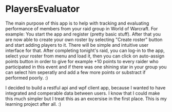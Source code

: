 # PlayersEvaluator

The main purpose of this app is to help with tracking and evaluating performance of members from your raid group in World of Warcraft. 
For example: You start the app and register (pretty basic stuff). 
After that you are now able to create your own roster by selecting "Create roster" button and start adding players to it. 
There will be simple and intuitive user interface for that.
After completing tonight's raid, you can log-in to the app, select your roster from menu and load it, 
then you can click on auto-assign points button in order to give for example +10 points to every raider who participated in this event
and if there was one shining star in your group you can select him seperatly and add a few more points or substract if performed poorly. :)

I decided to build a restful api and wpf client app, because I wanted to have integrated and comperable data between users.
I know that I could make this much simpler but I treat this as an excersise in the first place. This is my learning project after all. :)


